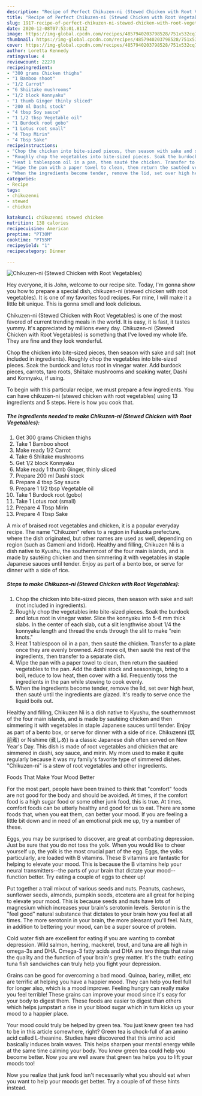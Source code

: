 ```yaml
---
description: "Recipe of Perfect Chikuzen-ni (Stewed Chicken with Root Vegetables)"
title: "Recipe of Perfect Chikuzen-ni (Stewed Chicken with Root Vegetables)"
slug: 1917-recipe-of-perfect-chikuzen-ni-stewed-chicken-with-root-vegetables
date: 2020-12-08T07:53:01.811Z
image: https://img-global.cpcdn.com/recipes/4857940203798528/751x532cq70/chikuzen-ni-stewed-chicken-with-root-vegetables-recipe-main-photo.jpg
thumbnail: https://img-global.cpcdn.com/recipes/4857940203798528/751x532cq70/chikuzen-ni-stewed-chicken-with-root-vegetables-recipe-main-photo.jpg
cover: https://img-global.cpcdn.com/recipes/4857940203798528/751x532cq70/chikuzen-ni-stewed-chicken-with-root-vegetables-recipe-main-photo.jpg
author: Loretta Kennedy
ratingvalue: 4
reviewcount: 22270
recipeingredient:
- "300 grams Chicken thighs"
- "1 Bamboo shoot"
- "1/2 Carrot"
- "6 Shiitake mushrooms"
- "1/2 block Konnyaku"
- "1 thumb Ginger thinly sliced"
- "200 ml Dashi stock"
- "4 tbsp Soy sauce"
- "1 1/2 tbsp Vegetable oil"
- "1 Burdock root gobo"
- "1 Lotus root small"
- "4 Tbsp Mirin"
- "4 Tbsp Sake"
recipeinstructions:
- "Chop the chicken into bite-sized pieces, then season with sake and salt (not included in ingredients)."
- "Roughly chop the vegetables into bite-sized pieces. Soak the burdock and lotus root in vinegar water. Slice the konnyaku into 5-6 mm thick slabs. In the center of each slab, cut a slit lengthwise about 1/4 the konnyaku length and thread the ends through the slit to make &#34;rein knots.&#34;"
- "Heat 1 tablespoon oil in a pan, then sauté the chicken. Transfer to a plate once they are evenly browned. Add more oil, then sauté the rest of the ingredients, then transfer to a separate dish."
- "Wipe the pan with a paper towel to clean, then return the sautéed vegetables to the pan. Add the dashi stock and seasonings, bring to a boil, reduce to low heat, then cover with a lid. Frequently toss the ingredients in the pan while stewing to cook evenly."
- "When the ingredients become tender, remove the lid, set over high heat, then sauté until the ingredients are glazed. It&#39;s ready to serve once the liquid boils out."
categories:
- Recipe
tags:
- chikuzenni
- stewed
- chicken

katakunci: chikuzenni stewed chicken 
nutrition: 138 calories
recipecuisine: American
preptime: "PT30M"
cooktime: "PT55M"
recipeyield: "1"
recipecategory: Dinner

---
```



![Chikuzen-ni (Stewed Chicken with Root Vegetables)](https://img-global.cpcdn.com/recipes/4857940203798528/751x532cq70/chikuzen-ni-stewed-chicken-with-root-vegetables-recipe-main-photo.jpg)

Hey everyone, it is John, welcome to our recipe site. Today, I'm gonna show you how to prepare a special dish, chikuzen-ni (stewed chicken with root vegetables). It is one of my favorites food recipes. For mine, I will make it a little bit unique. This is gonna smell and look delicious.

Chikuzen-ni (Stewed Chicken with Root Vegetables) is one of the most favored of current trending meals in the world. It is easy, it is fast, it tastes yummy. It's appreciated by millions every day. Chikuzen-ni (Stewed Chicken with Root Vegetables) is something that I've loved my whole life. They are fine and they look wonderful.

Chop the chicken into bite-sized pieces, then season with sake and salt (not included in ingredients). Roughly chop the vegetables into bite-sized pieces. Soak the burdock and lotus root in vinegar water. Add burdock pieces, carrots, taro roots, Shiitake mushrooms and soaking water, Dashi and Konnyaku, if using.


To begin with this particular recipe, we must prepare a few ingredients. You can have chikuzen-ni (stewed chicken with root vegetables) using 13 ingredients and 5 steps. Here is how you cook that.

<!--inarticleads1-->

##### The ingredients needed to make Chikuzen-ni (Stewed Chicken with Root Vegetables):

1. Get 300 grams Chicken thighs
1. Take 1 Bamboo shoot
1. Make ready 1/2 Carrot
1. Take 6 Shiitake mushrooms
1. Get 1/2 block Konnyaku
1. Make ready 1 thumb Ginger, thinly sliced
1. Prepare 200 ml Dashi stock
1. Prepare 4 tbsp Soy sauce
1. Prepare 1 1/2 tbsp Vegetable oil
1. Take 1 Burdock root (gobo)
1. Take 1 Lotus root (small)
1. Prepare 4 Tbsp Mirin
1. Prepare 4 Tbsp Sake


A mix of braised root vegetables and chicken, it is a popular everyday recipe. The name &#34;Chikuzen&#34; refers to a region in Fukuoka prefecture, where the dish originated, but other names are used as well, depending on region (such as Gameni and Iridori). Healthy and filling, Chikuzen Ni is a dish native to Kyushu, the southernmost of the four main islands, and is made by sautéing chicken and then simmering it with vegetables in staple Japanese sauces until tender. Enjoy as part of a bento box, or serve for dinner with a side of rice. 

<!--inarticleads2-->

##### Steps to make Chikuzen-ni (Stewed Chicken with Root Vegetables):

1. Chop the chicken into bite-sized pieces, then season with sake and salt (not included in ingredients).
1. Roughly chop the vegetables into bite-sized pieces. Soak the burdock and lotus root in vinegar water. Slice the konnyaku into 5-6 mm thick slabs. In the center of each slab, cut a slit lengthwise about 1/4 the konnyaku length and thread the ends through the slit to make &#34;rein knots.&#34;
1. Heat 1 tablespoon oil in a pan, then sauté the chicken. Transfer to a plate once they are evenly browned. Add more oil, then sauté the rest of the ingredients, then transfer to a separate dish.
1. Wipe the pan with a paper towel to clean, then return the sautéed vegetables to the pan. Add the dashi stock and seasonings, bring to a boil, reduce to low heat, then cover with a lid. Frequently toss the ingredients in the pan while stewing to cook evenly.
1. When the ingredients become tender, remove the lid, set over high heat, then sauté until the ingredients are glazed. It&#39;s ready to serve once the liquid boils out.


Healthy and filling, Chikuzen Ni is a dish native to Kyushu, the southernmost of the four main islands, and is made by sautéing chicken and then simmering it with vegetables in staple Japanese sauces until tender. Enjoy as part of a bento box, or serve for dinner with a side of rice. Chikuzenni (筑前煮) or Nishime (煮しめ) is a classic Japanese dish often served on New Year&#39;s Day. This dish is made of root vegetables and chicken that are simmered in dashi, soy sauce, and mirin. My mom used to make it quite regularly because it was my family&#39;s favorite type of simmered dishes. &#34;Chikuzen-ni&#34; is a stew of root vegetables and other ingredients. 

Foods That Make Your Mood Better


For the most part, people have been trained to think that "comfort" foods are not good for the body and should be avoided. At times, if the comfort food is a high sugar food or some other junk food, this is true. At times, comfort foods can be utterly healthy and good for us to eat. There are some foods that, when you eat them, can better your mood. If you are feeling a little bit down and in need of an emotional pick me up, try a number of these.

Eggs, you may be surprised to discover, are great at combating depression. Just be sure that you do not toss the yolk. When you would like to cheer yourself up, the yolk is the most crucial part of the egg. Eggs, the yolks particularly, are loaded with B vitamins. These B vitamins are fantastic for helping to elevate your mood. This is because the B vitamins help your neural transmitters--the parts of your brain that dictate your mood--function better. Try eating a couple of eggs to cheer up!

Put together a trail mixout of various seeds and nuts. Peanuts, cashews, sunflower seeds, almonds, pumpkin seeds, etcetera are all great for helping to elevate your mood. This is because seeds and nuts have lots of magnesium which increases your brain's serotonin levels. Serotonin is the "feel good" natural substance that dictates to your brain how you feel at all times. The more serotonin in your brain, the more pleasant you'll feel. Nuts, in addition to bettering your mood, can be a super source of protein.

Cold water fish are excellent for eating if you are wanting to combat depression. Wild salmon, herring, mackerel, trout, and tuna are all high in omega-3s and DHA. Omega-3 fatty acids and DHA are two things that raise the quality and the function of your brain's grey matter. It's the truth: eating tuna fish sandwiches can truly help you fight your depression. 

Grains can be good for overcoming a bad mood. Quinoa, barley, millet, etc are terrific at helping you have a happier mood. They can help you feel full for longer also, which is a mood improver. Feeling hungry can really make you feel terrible! These grains can improve your mood since it's easy for your body to digest them. These foods are easier to digest than others which helps jumpstart a rise in your blood sugar which in turn kicks up your mood to a happier place.

Your mood could truly be helped by green tea. You just knew green tea had to be in this article somewhere, right? Green tea is chock-full of an amino acid called L-theanine. Studies have discovered that this amino acid basically induces brain waves. This helps sharpen your mental energy while at the same time calming your body. You knew green tea could help you become better. Now you are well aware that green tea helps you to lift your moods too!

Now you realize that junk food isn't necessarily what you should eat when you want to help your moods get better. Try  a  couple of  of  these  hints  instead.


